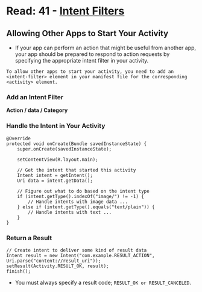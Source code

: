 # Read: 41 - [Intent Filters](https://developer.android.com/training/basics/intents/filters)

## Allowing Other Apps to Start Your Activity 
- If your app can perform an action that might be useful from another app, your app should be prepared to respond to action requests by specifying the appropriate intent filter in your activity.

`To allow other apps to start your activity, you need to add an <intent-filter> element in your manifest file for the corresponding <activity> element.`


### Add an Intent Filter
**Action / data / Category**

### Handle the Intent in Your Activity

```
@Override
protected void onCreate(Bundle savedInstanceState) {
    super.onCreate(savedInstanceState);

    setContentView(R.layout.main);

    // Get the intent that started this activity
    Intent intent = getIntent();
    Uri data = intent.getData();

    // Figure out what to do based on the intent type
    if (intent.getType().indexOf("image/") != -1) {
        // Handle intents with image data ...
    } else if (intent.getType().equals("text/plain")) {
        // Handle intents with text ...
    }
}
```

### Return a Result

```
// Create intent to deliver some kind of result data
Intent result = new Intent("com.example.RESULT_ACTION", Uri.parse("content://result_uri"));
setResult(Activity.RESULT_OK, result);
finish();
```
- You must always specify a result code; `RESULT_OK or RESULT_CANCELED`. 

